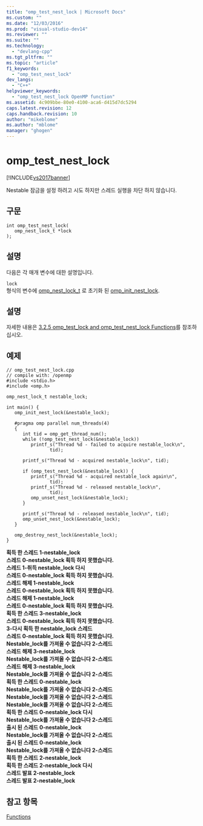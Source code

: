 ```yaml
---
title: "omp_test_nest_lock | Microsoft Docs"
ms.custom: ""
ms.date: "12/03/2016"
ms.prod: "visual-studio-dev14"
ms.reviewer: ""
ms.suite: ""
ms.technology: 
  - "devlang-cpp"
ms.tgt_pltfrm: ""
ms.topic: "article"
f1_keywords: 
  - "omp_test_nest_lock"
dev_langs: 
  - "C++"
helpviewer_keywords: 
  - "omp_test_nest_lock OpenMP function"
ms.assetid: 4c909bbe-80e0-4100-aca6-d415d7dc5294
caps.latest.revision: 12
caps.handback.revision: 10
author: "mikeblome"
ms.author: "mblome"
manager: "ghogen"
---
```

# omp_test_nest_lock
[!INCLUDE[vs2017banner](../../../assembler/inline/includes/vs2017banner.md)]

Nestable 잠금을 설정 하려고 시도 하지만 스레드 실행을 차단 하지 않습니다.  
  
## 구문  
  
```  
int omp_test_nest_lock(  
   omp_nest_lock_t *lock  
);  
```  
  
## 설명  
 다음은 각 매개 변수에 대한 설명입니다.  
  
 `lock`  
 형식의 변수에 [omp\_nest\_lock\_t](../../../parallel/openmp/reference/omp-nest-lock-t.md) 로 초기화 된 [omp\_init\_nest\_lock](../../../parallel/openmp/reference/omp-init-nest-lock.md).  
  
## 설명  
 자세한 내용은 [3.2.5 omp\_test\_lock and omp\_test\_nest\_lock Functions](../../../parallel/openmp/3-2-5-omp-test-lock-and-omp-test-nest-lock-functions.md)를 참조하십시오.  
  
## 예제  
  
```  
// omp_test_nest_lock.cpp  
// compile with: /openmp  
#include <stdio.h>  
#include <omp.h>  
  
omp_nest_lock_t nestable_lock;      
  
int main() {  
   omp_init_nest_lock(&nestable_lock);  
  
   #pragma omp parallel num_threads(4)  
   {  
      int tid = omp_get_thread_num();  
      while (!omp_test_nest_lock(&nestable_lock))  
         printf_s("Thread %d - failed to acquire nestable_lock\n",  
                tid);  
  
      printf_s("Thread %d - acquired nestable_lock\n", tid);  
  
      if (omp_test_nest_lock(&nestable_lock)) {  
         printf_s("Thread %d - acquired nestable_lock again\n",  
                tid);  
         printf_s("Thread %d - released nestable_lock\n",   
                tid);  
         omp_unset_nest_lock(&nestable_lock);  
      }  
  
      printf_s("Thread %d - released nestable_lock\n", tid);  
      omp_unset_nest_lock(&nestable_lock);  
   }  
  
   omp_destroy_nest_lock(&nestable_lock);  
}  
```  
  
  **획득 한 스레드 1\-nestable\_lock**  
**스레드 0\-nestable\_lock 획득 하지 못했습니다.**  
**스레드 1\-취득 nestable\_lock 다시**  
**스레드 0\-nestable\_lock 획득 하지 못했습니다.**  
**스레드 해제 1\-nestable\_lock**  
**스레드 0\-nestable\_lock 획득 하지 못했습니다.**  
**스레드 해제 1\-nestable\_lock**  
**스레드 0\-nestable\_lock 획득 하지 못했습니다.**  
**획득 한 스레드 3\-nestable\_lock**  
**스레드 0\-nestable\_lock 획득 하지 못했습니다.**  
**3\-다시 획득 한 nestable\_lock 스레드**  
**스레드 0\-nestable\_lock 획득 하지 못했습니다.**  
**Nestable\_lock를 가져올 수 없습니다 2\-스레드**  
**스레드 해제 3\-nestable\_lock**  
**Nestable\_lock를 가져올 수 없습니다 2\-스레드**  
**스레드 해제 3\-nestable\_lock**  
**Nestable\_lock를 가져올 수 없습니다 2\-스레드**  
**획득 한 스레드 0\-nestable\_lock**  
**Nestable\_lock를 가져올 수 없습니다 2\-스레드**  
**Nestable\_lock를 가져올 수 없습니다 2\-스레드**  
**Nestable\_lock를 가져올 수 없습니다 2\-스레드**  
**획득 한 스레드 0\-nestable\_lock 다시**  
**Nestable\_lock를 가져올 수 없습니다 2\-스레드**  
**출시 된 스레드 0\-nestable\_lock**  
**Nestable\_lock를 가져올 수 없습니다 2\-스레드**  
**출시 된 스레드 0\-nestable\_lock**  
**Nestable\_lock를 가져올 수 없습니다 2\-스레드**  
**획득 한 스레드 2\-nestable\_lock**  
**획득 한 스레드 2\-nestable\_lock 다시**  
**스레드 발표 2\-nestable\_lock**  
**스레드 발표 2\-nestable\_lock**   
## 참고 항목  
 [Functions](../../../parallel/openmp/reference/openmp-functions.md)